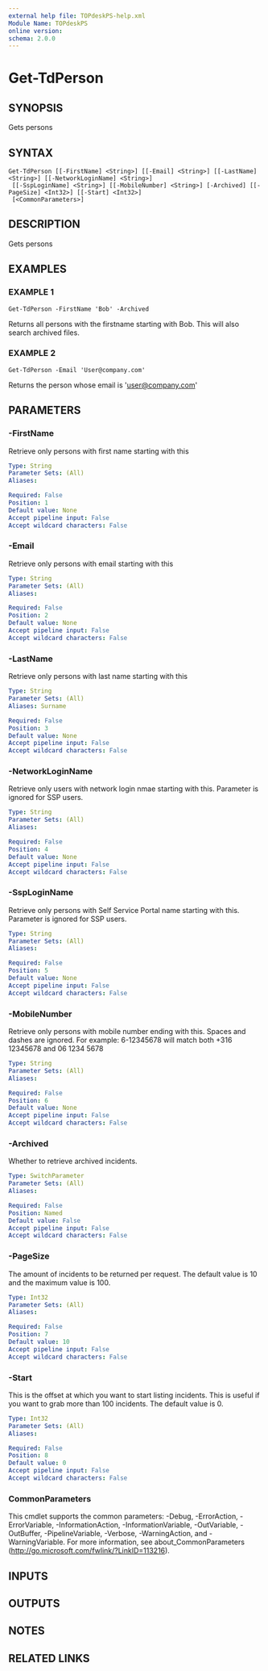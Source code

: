 ```yaml
---
external help file: TOPdeskPS-help.xml
Module Name: TOPdeskPS
online version:
schema: 2.0.0
---
```


# Get-TdPerson

## SYNOPSIS
Gets persons

## SYNTAX

```
Get-TdPerson [[-FirstName] <String>] [[-Email] <String>] [[-LastName] <String>] [[-NetworkLoginName] <String>]
 [[-SspLoginName] <String>] [[-MobileNumber] <String>] [-Archived] [[-PageSize] <Int32>] [[-Start] <Int32>]
 [<CommonParameters>]
```

## DESCRIPTION
Gets persons

## EXAMPLES

### EXAMPLE 1
```
Get-TdPerson -FirstName 'Bob' -Archived
```

Returns all persons with the firstname starting with Bob.
This will also search archived files.

### EXAMPLE 2
```
Get-TdPerson -Email 'User@company.com'
```

Returns the person whose email is 'user@company.com'

## PARAMETERS

### -FirstName
Retrieve only persons with first name starting with this

```yaml
Type: String
Parameter Sets: (All)
Aliases:

Required: False
Position: 1
Default value: None
Accept pipeline input: False
Accept wildcard characters: False
```

### -Email
Retrieve only persons with email starting with this

```yaml
Type: String
Parameter Sets: (All)
Aliases:

Required: False
Position: 2
Default value: None
Accept pipeline input: False
Accept wildcard characters: False
```

### -LastName
Retrieve only persons with last name starting with this

```yaml
Type: String
Parameter Sets: (All)
Aliases: Surname

Required: False
Position: 3
Default value: None
Accept pipeline input: False
Accept wildcard characters: False
```

### -NetworkLoginName
Retrieve only users with network login nmae starting with this.
Parameter is ignored for SSP users.

```yaml
Type: String
Parameter Sets: (All)
Aliases:

Required: False
Position: 4
Default value: None
Accept pipeline input: False
Accept wildcard characters: False
```

### -SspLoginName
Retrieve only persons with Self Service Portal name starting with this.
Parameter is ignored for SSP users.

```yaml
Type: String
Parameter Sets: (All)
Aliases:

Required: False
Position: 5
Default value: None
Accept pipeline input: False
Accept wildcard characters: False
```

### -MobileNumber
Retrieve only persons with mobile number ending with this.
Spaces and dashes are ignored.
For example: 6-12345678 will match both +316 12345678 and 06 1234 5678

```yaml
Type: String
Parameter Sets: (All)
Aliases:

Required: False
Position: 6
Default value: None
Accept pipeline input: False
Accept wildcard characters: False
```

### -Archived
Whether to retrieve archived incidents.

```yaml
Type: SwitchParameter
Parameter Sets: (All)
Aliases:

Required: False
Position: Named
Default value: False
Accept pipeline input: False
Accept wildcard characters: False
```

### -PageSize
The amount of incidents to be returned per request.
The default value is 10 and the maximum value is 100.

```yaml
Type: Int32
Parameter Sets: (All)
Aliases:

Required: False
Position: 7
Default value: 10
Accept pipeline input: False
Accept wildcard characters: False
```

### -Start
This is the offset at which you want to start listing incidents.
This is useful if you want to grab more than 100 incidents.
The default value is 0.

```yaml
Type: Int32
Parameter Sets: (All)
Aliases:

Required: False
Position: 8
Default value: 0
Accept pipeline input: False
Accept wildcard characters: False
```

### CommonParameters
This cmdlet supports the common parameters: -Debug, -ErrorAction, -ErrorVariable, -InformationAction, -InformationVariable, -OutVariable, -OutBuffer, -PipelineVariable, -Verbose, -WarningAction, and -WarningVariable.
For more information, see about_CommonParameters (http://go.microsoft.com/fwlink/?LinkID=113216).

## INPUTS

## OUTPUTS

## NOTES

## RELATED LINKS
